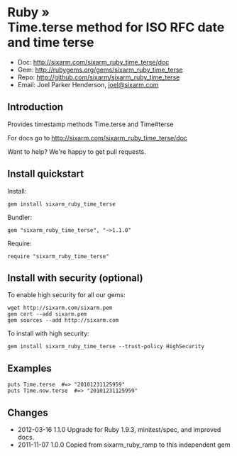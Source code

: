 # Ruby » <br> Time.terse method for ISO RFC date and time terse

* Doc: <http://sixarm.com/sixarm_ruby_time_terse/doc>
* Gem: <http://rubygems.org/gems/sixarm_ruby_time_terse>
* Repo: <http://github.com/sixarm/sixarm_ruby_time_terse>
* Email: Joel Parker Henderson, <joel@sixarm.com>


## Introduction

Provides timestamp methods Time.terse and Time#terse

For docs go to <http://sixarm.com/sixarm_ruby_time_terse/doc>

Want to help? We're happy to get pull requests.


## Install quickstart

Install:

    gem install sixarm_ruby_time_terse

Bundler:

    gem "sixarm_ruby_time_terse", "~>1.1.0"

Require:

    require "sixarm_ruby_time_terse"


## Install with security (optional)

To enable high security	for all	our gems:

    wget http://sixarm.com/sixarm.pem
    gem cert --add sixarm.pem
    gem sources --add http://sixarm.com

To install with high security:

    gem install sixarm_ruby_time_terse --trust-policy HighSecurity


## Examples

    puts Time.terse  #=> "20101231125959"
    puts Time.now.terse  #=> "20101231125959"


## Changes

* 2012-03-16 1.1.0 Upgrade for Ruby 1.9.3, minitest/spec, and improved docs.
* 2011-11-07 1.0.0 Copied from sixarm_ruby_ramp to this independent gem
